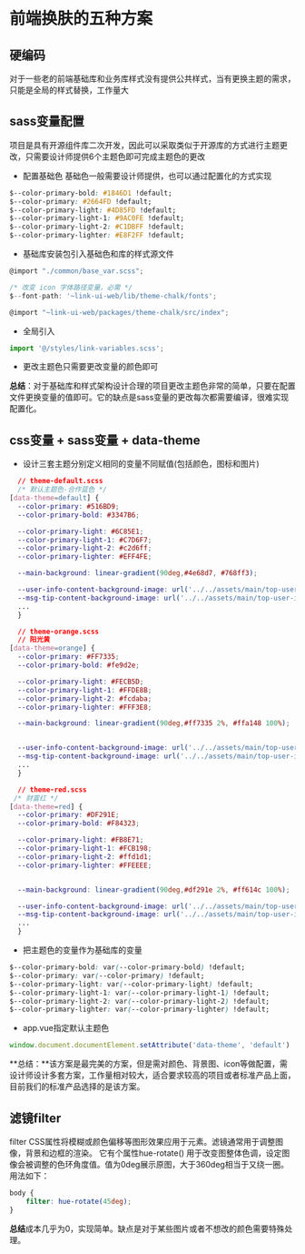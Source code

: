 # 前端换肤的五种方案

## 硬编码
对于一些老的前端基础库和业务库样式没有提供公共样式，当有更换主题的需求，只能是全局的样式替换，工作量大

## sass变量配置
项目是具有开源组件库二次开发，因此可以采取类似于开源库的方式进行主题更改，只需要设计师提供6个主题色即可完成主题色的更改
* 配置基础色 基础色一般需要设计师提供，也可以通过配置化的方式实现
```css
$--color-primary-bold: #1846D1 !default;
$--color-primary: #2664FD !default;
$--color-primary-light: #4D85FD !default;
$--color-primary-light-1: #9AC0FE !default;
$--color-primary-light-2: #C1DBFF !default;
$--color-primary-lighter: #E8F2FF !default;
```

* 基础库安装包引入基础色和库的样式源文件
```js
@import "./common/base_var.scss";

/* 改变 icon 字体路径变量，必需 */
$--font-path: '~link-ui-web/lib/theme-chalk/fonts';

@import "~link-ui-web/packages/theme-chalk/src/index";
```

* 全局引入
```js
import '@/styles/link-variables.scss';
```

* 更改主题色只需要更改变量的颜色即可

**总结**：对于基础库和样式架构设计合理的项目更改主题色非常的简单，只要在配置文件更换变量的值即可。它的缺点是sass变量的更改每次都需要编译，很难实现配置化。

## css变量 + sass变量 + data-theme
* 设计三套主题分别定义相同的变量不同赋值(包括颜色，图标和图片)
```css
  // theme-default.scss
  /* 默认主题色-合作蓝色 */
[data-theme=default] {
  --color-primary: #516BD9;
  --color-primary-bold: #3347B6;

  --color-primary-light: #6C85E1;
  --color-primary-light-1: #C7D6F7;
  --color-primary-light-2: #c2d6ff;
  --color-primary-lighter: #EFF4FE;

  --main-background: linear-gradient(90deg,#4e68d7, #768ff3);

  --user-info-content-background-image: url('../../assets/main/top-user-info-bg.png');
  --msg-tip-content-background-image: url('../../assets/main/top-user-info-bg.png');
  ...
  }
```
```css
  // theme-orange.scss
  // 阳光黄
[data-theme=orange] {
  --color-primary: #FF7335;
  --color-primary-bold: #fe9d2e;

  --color-primary-light: #FECB5D;
  --color-primary-light-1: #FFDE8B;
  --color-primary-light-2: #fcdaba;
  --color-primary-lighter: #FFF3E8;

  --main-background: linear-gradient(90deg,#ff7335 2%, #ffa148 100%);


  --user-info-content-background-image: url('../../assets/main/top-user-info-bg-1.png');
  --msg-tip-content-background-image: url('../../assets/main/top-user-info-bg-1.png');
  ...
  }
```
```css
  // theme-red.scss
 /* 财富红 */
[data-theme=red] {
  --color-primary: #DF291E;
  --color-primary-bold: #F84323;

  --color-primary-light: #FB8E71;
  --color-primary-light-1: #FCB198;
  --color-primary-light-2: #ffd1d1;
  --color-primary-lighter: #FFEEEE;


  --main-background: linear-gradient(90deg,#df291e 2%, #ff614c 100%);

  --user-info-content-background-image: url('../../assets/main/top-user-info-bg-2.png');
  --msg-tip-content-background-image: url('../../assets/main/top-user-info-bg-2.png');
  ...
  }
```
* 把主题色的变量作为基础库的变量
```css
$--color-primary-bold: var(--color-primary-bold) !default;
$--color-primary: var(--color-primary) !default;
$--color-primary-light: var(--color-primary-light) !default;
$--color-primary-light-1: var(--color-primary-light-1) !default;
$--color-primary-light-2: var(--color-primary-light-2) !default;
$--color-primary-lighter: var(--color-primary-lighter) !default;
```
* app.vue指定默认主题色
```js
window.document.documentElement.setAttribute('data-theme', 'default')
```
**总结：**该方案是最完美的方案，但是需对颜色、背景图、icon等做配置，需设计师设计多套方案，工作量相对较大，适合要求较高的项目或者标准产品上面，目前我们的标准产品选择的是该方案。

## 滤镜filter
filter CSS属性将模糊或颜色偏移等图形效果应用于元素。滤镜通常用于调整图像，背景和边框的渲染。
它有个属性hue-rotate() 用于改变图整体色调，设定图像会被调整的色环角度值。值为0deg展示原图，大于360deg相当于又绕一圈。
用法如下：
```css
body {
    filter: hue-rotate(45deg);
}
```
**总结**成本几乎为0，实现简单。缺点是对于某些图片或者不想改的颜色需要特殊处理。
